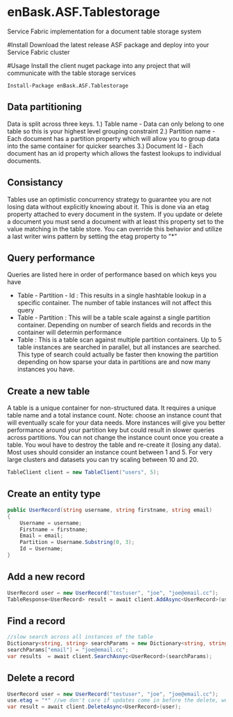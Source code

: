 # enBask.ASF.Tablestorage
Service Fabric implementation for a document table storage system

#Install
Download the latest release ASF package and deploy into your Service Fabric cluster

#Usage
Install the client nuget package into any project that will communicate with the table storage services

```Install-Package enBask.ASF.Tablestorage```

## Data partitioning
Data is split across three keys. 
1.) Table name - Data can only belong to one table so this is your highest level grouping constraint
2.) Partition name - Each document has a partition property which will allow you to group data into the same container for quicker searches
3.) Document Id - Each document has an id property which allows the fastest lookups to individual documents.

## Consistancy
Tables use an optimistic concurrency strategy to guarantee you are not losing data without explicitly knowing about it.
This is done via an etag property attached to every document in the system. If you update or delete a document you must send a document 
with at least this property set to the value matching in the table store. You can override this behavior and utilize a last writer wins
pattern by setting the etag property to "*"

## Query performance
Queries are listed here in order of performance based on which keys you have

* Table - Partition - Id : This results in a single hashtable lookup in a specific container. The number of table instances will not affect this query
* Table - Partition : This will be a table scale against a single partition container. Depending on number of search fields and records in the container will determin performance
* Table : This is a table scan against multiple partition containers. Up to 5 table instances are searched in parallel, but all instances are searched. 
This type of search could actually be faster then knowing the partition depending on how sparse your data in partitions are and now many instances you have.

## Create a new table
A table is a unique container for non-structured data. It requires a unique table name and a total instance count.
Note: choose an instance count that will eventually scale for your data needs. 
More instances will give you better performance around your partition key but could result in slower queries across partitions.
You can not change the instance count once you create a table. You woul have to destroy the table and re-create it (losing any data).
Most uses should consider an instance count between 1 and 5. For very large clusters and datasets you can try scaling between 10 and 20.

```cs
TableClient client = new TableClient("users", 5);
```

## Create an entity type
```cs
public UserRecord(string username, string firstname, string email)
{
    Username = username;
    Firstname = firstname;
    Email = email;
    Partition = Username.Substring(0, 3);
    Id = Username;
}
```

## Add a new record
```cs
UserRecord user = new UserRecord("testuser", "joe", "joe@email.cc");
TableResponse<UserRecord> result = await client.AddAsync<UserRecord>(user, true);
```

## Find a record
```cs
//slow search across all instances of the table
Dictionary<string, string> searchParams = new Dictionary<string, string>();
searchParams["email"] = "joe@email.cc";
var results  = await client.SearchAsnyc<UserRecord>(searchParams);
```

## Delete a record
```cs
UserRecord user = new UserRecord("testuser", "joe", "joe@email.cc");
use.etag = "*" //we don't care if updates come in before the delete, we just want to force delete
var result = await client.DeleteAsync<UserRecord>(user);

```
